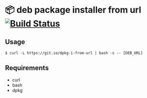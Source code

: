 # :package: deb package installer from url [![Build Status](https://travis-ci.org/k1LoW/dpkg-i-from-url.svg?branch=master)](https://travis-ci.org/k1LoW/dpkg-i-from-url)

## Usage

``` console
$ curl -L https://git.io/dpkg-i-from-url | bash -s -- [DEB_URL]
```

## Requirements

- curl
- bash
- dpkg
